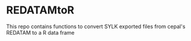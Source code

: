 # REDATAMtoR
This repo contains functions to convert SYLK exported files from cepal's REDATAM to a R data frame
